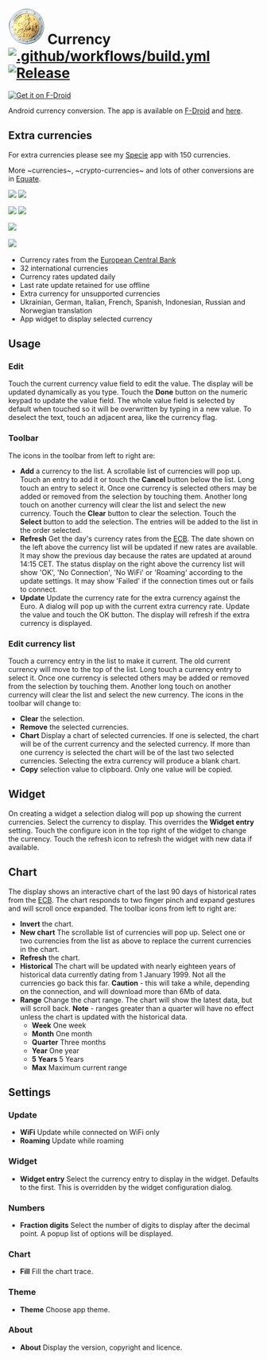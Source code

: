 # ![Logo](src/main/res/drawable-hdpi/ic_launcher.png) Currency [![.github/workflows/build.yml](https://github.com/billthefarmer/currency/workflows/.github/workflows/build.yml/badge.svg)](https://github.com/billthefarmer/currency/actions) [![Release](https://img.shields.io/github/release/billthefarmer/currency.svg?logo=github)](https://github.com/billthefarmer/currency/releases)
[<img src="https://fdroid.gitlab.io/artwork/badge/get-it-on.svg" alt="Get it on F-Droid" height="80">](https://f-droid.org/packages/org.billthefarmer.currency)

Android currency conversion. The app is available on [F-Droid](https://f-droid.org/packages/org.billthefarmer.currency) and [here](https://github.com/billthefarmer/currency/releases).

## Extra currencies
For extra currencies please see my
[Specie](https://github.com/billthefarmer/specie) app with 150
currencies.

More ~currencies~, ~crypto-currencies~ and lots of other conversions
are in [Equate](https://github.com/EvanRespaut/Equate).

![](https://raw.githubusercontent.com/billthefarmer/billthefarmer.github.io/master/images/currency/currency.png) ![](https://raw.githubusercontent.com/billthefarmer/billthefarmer.github.io/master/images/currency/choose.png)

![](https://raw.githubusercontent.com/billthefarmer/billthefarmer.github.io/master/images/currency/settings.png) ![](https://raw.githubusercontent.com/billthefarmer/billthefarmer.github.io/master/images/currency/about.png)

![](https://raw.githubusercontent.com/billthefarmer/billthefarmer.github.io/master/images/currency/chart.png)

![](https://raw.githubusercontent.com/billthefarmer/billthefarmer.github.io/master/images/currency/hist.png)

 * Currency rates from the [European Central Bank](https://www.ecb.europa.eu/stats/policy_and_exchange_rates/euro_reference_exchange_rates/html/index.en.html)
 * 32 international currencies
 * Currency rates updated daily
 * Last rate update retained for use offline
 * Extra currency for unsupported currencies
 * Ukrainian, German, Italian, French, Spanish, Indonesian, Russian
   and Norwegian translation
 * App widget to display selected currency

## Usage
### Edit
Touch the current currency value field to edit the value. The display
will be updated dynamically as you type. Touch the **Done** button on
the numeric keypad to update the value field.  The whole value field
is selected by default when touched so it will be overwritten by
typing in a new value. To deselect the text, touch an adjacent area,
like the currency flag.

### Toolbar
The icons in the toolbar from left to right are:
* **Add** a currency to the list. A scrollable list of currencies will
   pop up. Touch an entry to add it or touch the **Cancel** button
   below the list. Long touch an entry to select it. Once one currency
   is selected others may be added or removed from the selection by
   touching them. Another long touch on another currency will clear
   the list and select the new currency. Touch the **Clear** button to
   clear the selection. Touch the **Select** button to add the
   selection. The entries will be added to the list in the order
   selected.
* **Refresh** Get the day's currency rates from the
  [ECB](https://www.ecb.europa.eu/stats/policy_and_exchange_rates/euro_reference_exchange_rates/html/index.en.html). The
  date shown on the left above the currency list will be updated if
  new rates are available. It may show the previous day because the
  rates are updated at around 14:15 CET. The status display on the
  right above the currency list will show 'OK', 'No Connection', 'No
  WiFi' or 'Roaming' according to the update settings. It may show
  'Failed' if the connection times out or fails to connect.
* **Update** Update the currency rate for the extra currency against
  the Euro. A dialog will pop up with the current extra currency
  rate. Update the value and touch the OK button. The display will
  refresh if the extra currency is displayed.

### Edit currency list
Touch a currency entry in the list to make it current. The old current
currency will move to the top of the list. Long touch a currency entry
to select it. Once one currency is selected others may be added or
removed from the selection by touching them. Another long touch on
another currency will clear the list and select the new currency. The
icons in the toolbar will change to:
* **Clear** the selection.
* **Remove** the selected currencies.
* **Chart** Display a chart of selected currencies. If one is
  selected, the chart will be of the current currency and the selected
  currency. If more than one currency is selected the chart will be of
  the last two selected currencies.  Selecting the extra currency will
  produce a blank chart.
* **Copy** selection value to clipboard. Only one value will be copied.

## Widget
On creating a widget a selection dialog will pop up showing the
current currencies. Select the currency to display. This overrides the
**Widget entry** setting. Touch the configure icon in the top right of
the widget to change the currency. Touch the refresh icon to refresh
the widget with new data if available.

## Chart
The display shows an interactive chart of the last 90 days of
historical rates from the
[ECB](https://www.ecb.europa.eu/stats/policy_and_exchange_rates/euro_reference_exchange_rates/html/index.en.html). The
chart responds to two finger pinch and expand gestures and will scroll
once expanded. The toolbar icons from left to right are:
* **Invert** the chart.
* **New chart** The scrollable list of currencies will pop up. Select
  one or two currencies from the list as above to replace the current
  currencies in the chart.
* **Refresh** the chart.
* **Historical** The chart will be updated with nearly eighteen years
  of historical data currently dating from 1 January 1999. Not all the
  currencies go back this far. **Caution** - this will take a while,
  depending on the connection, and will download more than 6Mb of
  data.
* **Range** Change the chart range. The chart will show the latest
  data, but will scroll back. **Note** - ranges greater than a quarter
  will have no effect unless the chart is updated with the historical
  data.
  * **Week** One week
  * **Month** One month
  * **Quarter** Three months
  * **Year** One year
  * **5 Years** 5 Years
  * **Max** Maximum current range

## Settings
### Update
* **WiFi** Update while connected on WiFi only
* **Roaming** Update while roaming

### Widget
* **Widget entry** Select the currency entry to display in the
  widget. Defaults to the first. This is overridden by the widget
  configuration dialog.

### Numbers
* **Fraction digits** Select the number of digits to display after the
  decimal point. A popup list of options will be displayed.

### Chart
* **Fill** Fill the chart trace.

### Theme
* **Theme** Choose app theme.

### About
* **About** Display the version, copyright and licence.
